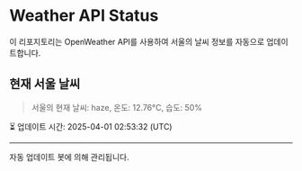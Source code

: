 
# Weather API Status

이 리포지토리는 OpenWeather API를 사용하여 서울의 날씨 정보를 자동으로 업데이트합니다.

## 현재 서울 날씨
> 서울의 현재 날씨: haze, 온도: 12.76°C, 습도: 50%

⏳ 업데이트 시간: 2025-04-01 02:53:32 (UTC)

---
자동 업데이트 봇에 의해 관리됩니다.
